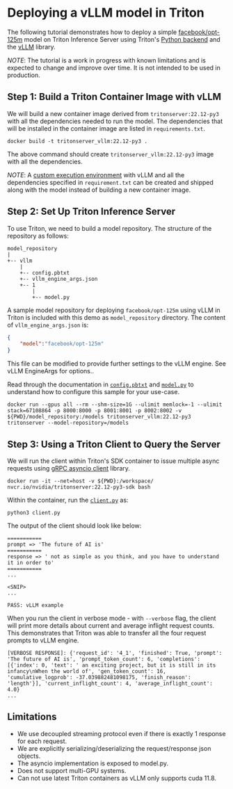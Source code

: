 <!--
# Copyright 2023, NVIDIA CORPORATION & AFFILIATES. All rights reserved.
#
# Redistribution and use in source and binary forms, with or without
# modification, are permitted provided that the following conditions
# are met:
#  * Redistributions of source code must retain the above copyright
#    notice, this list of conditions and the following disclaimer.
#  * Redistributions in binary form must reproduce the above copyright
#    notice, this list of conditions and the following disclaimer in the
#    documentation and/or other materials provided with the distribution.
#  * Neither the name of NVIDIA CORPORATION nor the names of its
#    contributors may be used to endorse or promote products derived
#    from this software without specific prior written permission.
#
# THIS SOFTWARE IS PROVIDED BY THE COPYRIGHT HOLDERS ``AS IS'' AND ANY
# EXPRESS OR IMPLIED WARRANTIES, INCLUDING, BUT NOT LIMITED TO, THE
# IMPLIED WARRANTIES OF MERCHANTABILITY AND FITNESS FOR A PARTICULAR
# PURPOSE ARE DISCLAIMED.  IN NO EVENT SHALL THE COPYRIGHT OWNER OR
# CONTRIBUTORS BE LIABLE FOR ANY DIRECT, INDIRECT, INCIDENTAL, SPECIAL,
# EXEMPLARY, OR CONSEQUENTIAL DAMAGES (INCLUDING, BUT NOT LIMITED TO,
# PROCUREMENT OF SUBSTITUTE GOODS OR SERVICES; LOSS OF USE, DATA, OR
# PROFITS; OR BUSINESS INTERRUPTION) HOWEVER CAUSED AND ON ANY THEORY
# OF LIABILITY, WHETHER IN CONTRACT, STRICT LIABILITY, OR TORT
# (INCLUDING NEGLIGENCE OR OTHERWISE) ARISING IN ANY WAY OUT OF THE USE
# OF THIS SOFTWARE, EVEN IF ADVISED OF THE POSSIBILITY OF SUCH DAMAGE.
-->


# Deploying a vLLM model in Triton

The following tutorial demonstrates how to deploy a simple
[facebook/opt-125m](https://huggingface.co/facebook/opt-125m) model on
Triton Inference Server using Triton's [Python backend](https://github.com/triton-inference-server/python_backend) and the
[vLLM](https://github.com/vllm-project/vllm) library.

*NOTE*: The tutorial is a work in progress with known limitations and
is expected to change and improve over time. It is not intended to be
used in production.


## Step 1: Build a Triton Container Image with vLLM


We will build a new container image derived from `tritonserver:22.12-py3` with all the dependencies needed to run the model.
The dependencies that will be installed in the container image are listed in `requirements.txt`.

```
docker build -t tritonserver_vllm:22.12-py3 .
```

The above command should create `tritonserver_vllm:22.12-py3` image with all the dependencies.

*NOTE*: A [custom execution environment](https://github.com/triton-inference-server/python_backend#creating-custom-execution-environments) with vLLM and all the dependencies
specified in `requirement.txt` can be created and shipped along with the model instead of
building a new container image.

## Step 2: Set Up Triton Inference Server

To use Triton, we need to build a model repository. The structure of the repository as follows:
```
model_repository
|
+-- vllm
    |
    +-- config.pbtxt
    +-- vllm_engine_args.json
    +-- 1
        |
        +-- model.py
```

A sample model repository for deploying `facebook/opt-125m` using vLLM in Triton is included with this demo as `model_repository` directory. The content of `vllm_engine_args.json` is:

```json
{
    "model":"facebook/opt-125m"
}
```
This file can be modified to provide further settings to the vLLM engine. See vLLM EngineArgs for options..

Read through the documentation in [`config.pbtxt`](model_repository/vllm/config.pbtxt) and [`model.py`](model_repository/vllm/1/model.py) to
understand how to configure this sample for your use-case.


```
docker run --gpus all --rm --shm-size=1G --ulimit memlock=-1 --ulimit stack=67108864 -p 8000:8000 -p 8001:8001 -p 8002:8002 -v ${PWD}/model_repository:/models tritonserver_vllm:22.12-py3 tritonserver --model-repository=/models
```



## Step 3: Using a Triton Client to Query the Server

We will run the client within Triton's SDK container to issue multiple async requests using
[gRPC asyncio client](https://github.com/triton-inference-server/client/blob/main/src/python/library/tritonclient/grpc/aio/__init__.py)
library.

```
docker run -it --net=host -v ${PWD}:/workspace/ nvcr.io/nvidia/tritonserver:22.12-py3-sdk bash
```

Within the container, run the [`client.py`](client.py) as:

```
python3 client.py

```

The output of the client should look like below:
```
===========
prompt => 'The future of AI is'
===========
response => ' not as simple as you think, and you have to understand it in order to'
=========== 
...

<SNIP>
...

PASS: vLLM example
```

When you run the client in verbose mode - with `--verbose` flag, the client will print more details about current and average inflight request counts. This demonstrates that Triton was able to transfer all the four request prompts to vLLM engine.

```
[VERBOSE RESPONSE]: {'request_id': '4_1', 'finished': True, 'prompt': 'The future of AI is', 'prompt_token_count': 6, 'completions': [{'index': 0, 'text': ' an exciting project, but it is still in its infancy\nWhen the world of', 'gen_token_count': 16, 'cumulative_logprob': -37.039882481098175, 'finish_reason': 'length'}], 'current_inflight_count': 4, 'average_inflight_count': 4.0}
...

```

## Limitations

- We use decoupled streaming protocol even if there is exactly 1 response for each request.
- We are explicitly serializing/deserializing the request/response json objects.
- The asyncio implementation is exposed to model.py.
- Does not support multi-GPU systems.
- Can not use latest Triton containers as vLLM only supports cuda 11.8.
